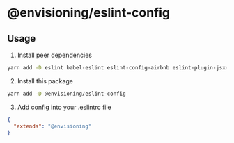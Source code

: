 # @envisioning/eslint-config

## Usage
1. Install peer dependencies

```bash
yarn add -D eslint babel-eslint eslint-config-airbnb eslint-plugin-jsx-a11y eslint-plugin-react eslint-plugin-import
```

2. Install this package
```bash
yarn add -D @envisioning/eslint-config
```

3. Add config into your .eslintrc file
```json
{
  "extends": "@envisioning"
}
```
